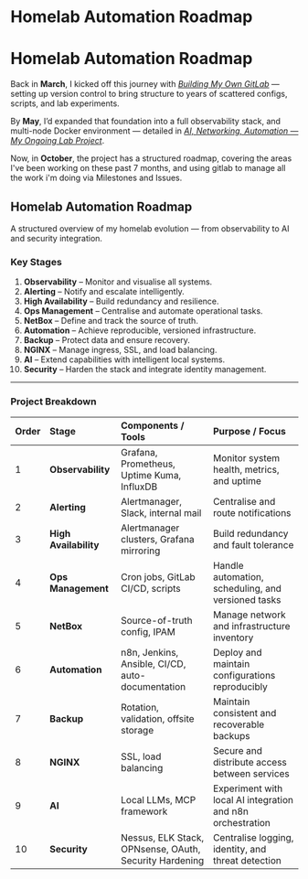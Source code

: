 # Homelab Automation Roadmap
# Homelab Automation Roadmap

Back in **March**, I kicked off this journey with *[Building My Own GitLab]([#](https://www.simon-brooks.co.uk/2025/03/14/Building-GitLab.html))* — setting up version control to bring structure to years of scattered configs, scripts, and lab experiments.  

By **May**, I’d expanded that foundation into a full observability stack, and multi-node Docker environment — detailed in *[AI, Networking, Automation — My Ongoing Lab Project](https://www.simon-brooks.co.uk/2025/05/15/Home-Lab-Project.html)*.

Now, in **October**, the project has a structured roadmap, covering the areas I've been working on these past 7 months, and using gitlab to manage all the work i'm doing via Milestones and Issues.

## Homelab Automation Roadmap

A structured overview of my homelab evolution — from observability to AI and security integration.

### **Key Stages**
1. **Observability** – Monitor and visualise all systems.  
2. **Alerting** – Notify and escalate intelligently.  
3. **High Availability** – Build redundancy and resilience.  
4. **Ops Management** – Centralise and automate operational tasks.  
5. **NetBox** – Define and track the source of truth.  
6. **Automation** – Achieve reproducible, versioned infrastructure.  
7. **Backup** – Protect data and ensure recovery.  
8. **NGINX** – Manage ingress, SSL, and load balancing.  
9. **AI** – Extend capabilities with intelligent local systems.  
10. **Security** – Harden the stack and integrate identity management.

---

### **Project Breakdown**

| Order | Stage | Components / Tools | Purpose / Focus |
|:------|:------|:------------------|:----------------|
| 1 | **Observability** | Grafana, Prometheus, Uptime Kuma, InfluxDB | Monitor system health, metrics, and uptime |
| 2 | **Alerting** | Alertmanager, Slack, internal mail | Centralise and route notifications |
| 3 | **High Availability** | Alertmanager clusters, Grafana mirroring | Build redundancy and fault tolerance |
| 4 | **Ops Management** | Cron jobs, GitLab CI/CD, scripts | Handle automation, scheduling, and versioned tasks |
| 5 | **NetBox** | Source-of-truth config, IPAM | Manage network and infrastructure inventory |
| 6 | **Automation** | n8n, Jenkins, Ansible, CI/CD, auto-documentation | Deploy and maintain configurations reproducibly |
| 7 | **Backup** | Rotation, validation, offsite storage | Maintain consistent and recoverable backups |
| 8 | **NGINX** | SSL, load balancing | Secure and distribute access between services |
| 9 | **AI** | Local LLMs, MCP framework | Experiment with local AI integration and n8n orchestration |
| 10 | **Security** | Nessus, ELK Stack, OPNsense, OAuth, Security Hardening | Centralise logging, identity, and threat detection |
